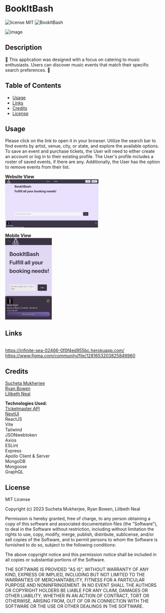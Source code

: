 # BookItBash
![license MIT](https://img.shields.io/badge/license-MIT-green)
![BookItBash](https://img.shields.io/github/languages/top/sucheta90/BookItBash)


![image](./assets/Project.png)

## Description
 🎵 This application was designed with a focus on catering to music enthusiasts. Users can discover music events that match their specific search preferences.  🎵

## Table of Contents
- [Usage](#usage)
- [Links](#links)
- [Credits](#credits)
- [License](#license)

## Usage
Please click on the link to open it in your browser. Utilize the search bar to find events by artist, venue, city, or state, and explore the available options. To save an event and purchase tickets, the User will need to either create an account or log in to their existing profile. The User's profile includes a roster of saved events, if there are any. Additionally, the User has the option to remove events from their list.
    
**Website View**
<br><img src="./images/screenshot1.png"  width="60%" height="30%">

**Mobile View**
<br><img src="./images/screenshot2.png"  width="30%" height="60%">

## Links
<br>https://infinite-sea-02466-0f0f4ed955bc.herokuapp.com/
<br>https://www.figma.com/community/file/1281653203825849960

## Credits
<a href="https://github.com/sucheta90">Sucheta Mukherjee</a>
<br><a href="https://github.com/RyanTheSCholar">Ryan Bowen</a>
<br><a href="https://github.com/lilym036">Lilibeth Neal</a>

**Technologies Used:**
<br><a href="https://developer.ticketmaster.com/products-and-docs/">Ticketmaster API</a>
<br><a href="https://nextui.org/">NextUI</a>
<br>ReactJS
<br>Vite
<br>Tailwind
<br>JSONwebtoken
<br>Axios
<br>ESLint
<br>Express
<br>Apollo Client & Server
<br>MongoDB
<br>Mongoose
<br>GraphQL


## License

MIT License

Copyright (c) 2023 Sucheta Mukherjee, Ryan Bowen, Lilibeth Neal

Permission is hereby granted, free of charge, to any person obtaining a copy
of this software and associated documentation files (the "Software"), to deal
in the Software without restriction, including without limitation the rights
to use, copy, modify, merge, publish, distribute, sublicense, and/or sell
copies of the Software, and to permit persons to whom the Software is
furnished to do so, subject to the following conditions:

The above copyright notice and this permission notice shall be included in all
copies or substantial portions of the Software.

THE SOFTWARE IS PROVIDED "AS IS", WITHOUT WARRANTY OF ANY KIND, EXPRESS OR
IMPLIED, INCLUDING BUT NOT LIMITED TO THE WARRANTIES OF MERCHANTABILITY,
FITNESS FOR A PARTICULAR PURPOSE AND NONINFRINGEMENT. IN NO EVENT SHALL THE
AUTHORS OR COPYRIGHT HOLDERS BE LIABLE FOR ANY CLAIM, DAMAGES OR OTHER
LIABILITY, WHETHER IN AN ACTION OF CONTRACT, TORT OR OTHERWISE, ARISING FROM,
OUT OF OR IN CONNECTION WITH THE SOFTWARE OR THE USE OR OTHER DEALINGS IN THE
SOFTWARE.

